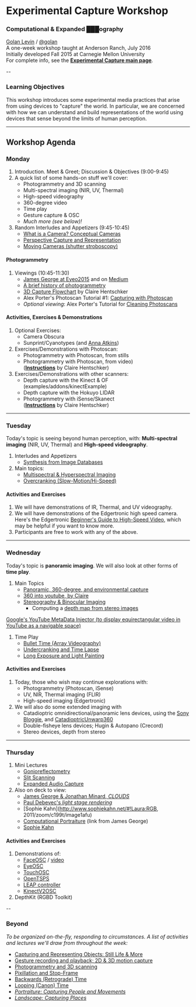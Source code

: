 # Experimental Capture Workshop

### Computational & Expanded ███ography
[Golan Levin](http://flong.com) / [@golan](http://twitter.com/golan) <br />
A one-week workshop taught at Anderson Ranch, July 2016<br />
Initially developed Fall 2015 at Carnegie Mellon University<br />
For complete info, see the [**Experimental Capture main page**](../README.md). 

--
### Learning Objectives

This workshop introduces some experimental media practices that arise from using devices to "capture" the world. In particular, we are concerned with how we can understand and build representations of the world using devices that sense beyond the limits of human perception. 

---

## Workshop Agenda

### Monday

1. Introduction. Meet & Greet; Discussion & Objectives (9:00-9:45)
1. A quick list of some hands-on stuff we'll cover: 
	* Photogrammetry and 3D scanning
	* Multi-spectral imaging (NIR, UV, Thermal)
	* High-speed videography 
	* 360-degree video 
	* Time play
	* Gesture capture & OSC
	* *Much more (see below)!*
1. Random Interludes and Appetizers (9:45-10:45)
	* [What is a Camera? Conceptual Cameras](../docs/conceptual-cameras.md)
	* [Perspective Capture and Representation](../docs/perspective.md)
	* [Moving Cameras (shutter stroboscopy)](../docs/moving-cameras.md)

#### Photogrammetry 
1. Viewings (10:45-11:30)
	* [James George at Eyeo2015](https://vimeo.com/134973504) and on [Medium](https://medium.com/@obviousjim/spatialstorytelling-fa4b6ace3e16)
	* [A brief history of photogrammetry](../docs/Photogrammetry-and-3D-scanning.md)
	* [3D Capture Flowchart](pdf/3D_capture_flowchart.pdf) by Claire Hentschker
	* Alex Porter's Photoscan Tutorial #1: [Capturing with Photoscan](https://vimeo.com/123701711)
	* *Optional viewing*: Alex Porter's Tutorial for [Cleaning Photoscans](https://vimeo.com/123702711)

#### Activities, Exercises & Demonstrations 

1. Optional Exercises:
	* Camera Obscura
	* Sunprint/Cyanotypes (and [Anna Atkins](http://exhibitions.nypl.org/treasures/items/show/49))
1. Exercises/Demonstrations with Photoscan: 
	* Photogrammetry with Photoscan, from stills
	* Photogrammetry with Photoscan, from video) <br />([**Instructions**](pdf/photogrammetry_from_video_with_photoscan.pdf) by Claire Hentschker)
1. Exercises/Demonstrations with other scanners: 
	* Depth capture with the Kinect & OF (examples/addons/kinectExample)
	* Depth capture with the Hokuyo LIDAR
	* Photogrammetry with iSense/Skanect <br />([**Instructions**](pdf/3D_scanning_with_skanect.pdf) by Claire Hentschker)


---

### Tuesday  

Today's topic is seeing beyond human perception, with: **Multi-spectral imaging** (NIR, UV, Thermal) and **High-speed videography**. 

1. Interludes and Appetizers
	* [Synthesis from Image Databases](../docs/collection-synthesis.md)
1. Main topics: 
	* [Multispectral & Hyperspectral Imaging](../docs/hyperspectral.md)
	* [Overcranking (Slow-Motion/Hi-Speed)](../docs/overcranking.md)

#### Activities and Exercises

1. We will have demonstrations of IR, Thermal, and UV videography. 
1. We will have demonstrations of the Edgertronic high speed camera. Here's the Edgertronic [Beginner's Guide to High-Speed Video](http://wiki.edgertronic.com/index.php/Beginner's_Guide_to_High_Speed_Video), which may be helpful if you want to know more. 
1. Participants are free to work with any of the above. 

---

### Wednesday

Today's topic is **panoramic imaging**. We will also look at other forms of **time play**.  

1. Main Topics
	* [Panoramic, 360-degree, and environmental capture](../docs/environmental-capture.md)
	* [360 into youtube, by Claire](pdf/360_video_for_youtube.pdf)
	* [Stereography & Binocular Imaging](../docs/binocular-stereography.md)
		* Computing a [depth map from stereo images](https://github.com/CreativeInquiry/stereobm_depth_map)

[Google's YouTube MetaData Injector (to display equirectangular video in YouTube as a navigable space)](download/360.Video.Metadata.Tool.mac.zip)

1. Time Play
	* [Bullet Time (Array Videography)](../docs/bullettime.md)
	* [Undercranking and Time Lapse](../docs/undercranking.md)
	* [Long Exposure and Light Painting](../docs/longexposure.md)
	
#### Activities and Exercises

1. Today, those who wish may continue explorations with:
	* Photogrammetry (Photoscan, iSense)
	* UV, NIR, Thermal imaging (FLIR)
	* High-speed imaging (Edgertronic) 
1. We will also do some extended imaging with
	* Catadioptric omnidirectional/panoramic lens devices, using the [Sony Bloggie](http://www.flong.com/blog/2010/open-source-panoramic-video-bloggie-openframeworks-processing/), and [CatadioptricUnwarp360](https://github.com/danzeeeman/CatadioptricUnwarp360)
	* Double-fisheye lens devices; Hugin & Autopano (Crecord) 
	* Stereo devices, depth from stereo 

---

### Thursday 

1. Mini Lectures
	* [Gonioreflectometry](../docs/gonioreflectometry.md) 
	* [Slit Scanning](http://www.flong.com/texts/lists/slit_scan/)
	* [Expanded Audio Capture](../docs/audio.md)
1. Also on deck to view: 
	* [James George & Jonathan Minard, *CLOUDS*](http://cloudsdocumentary.com/)
	* [Paul Debevec's *light stage rendering*](http://www.pauldebevec.com/Research/LS/)
	* [Sophie Kahn](http://www.sophiekahn.net/#!Laura:RGB, 2011/zoom/c199t/image1afu)
	* [Computational Portraiture](http://prostheticknowledge.tumblr.com/post/101297249296/computational-portraiture-a-class-at-nyu-itp-run) (link from James George)
	* [Sophie Kahn](http://www.sophiekahn.net/)

#### Activities and Exercises

1. Demonstrations of: 
	* [FaceOSC](https://github.com/kylemcdonald/ofxFaceTracker/releases) / [video](https://vimeo.com/26098366)
	* [EyeOSC](https://github.com/kylemcdonald/AppropriatingNewTechnologies/downloads)
	* [TouchOSC](http://hexler.net/docs/touchosc-setup-other)
	* [OpenTSPS](http://www.tsps.cc/)
	* [LEAP controller](https://github.com/nok/leap-motion-processing)
	* [KinectV2OSC](https://github.com/microcosm/KinectV2-OSC)
2. DepthKit (RGBD Toolkit)


-- 

### Beyond


*To be organized on-the-fly, responding to circumstances. A list of activities and lectures we'll draw from throughout the week:*

* [Capturing and Representing Objects: Still Life & More](../docs/object-references.md)
* [Gesture recording and playback; 2D & 3D motion capture](../docs/gesture.md)
* [Photogrammetry and 3D scanning](../docs/Photogrammetry-and-3D-scanning.md)
* [Pixillation and Stop-Frame](../docs/pixillation.md)
* [Backwards (Retrograde) Time](../docs/backwards.md)
* [Looping (Canon) Time](../docs/looping.md)
* *[Portraiture: Capturing People and Movements](../docs/portraits.md)*
* *[Landscape: Capturing Places](../docs/places.md)*

